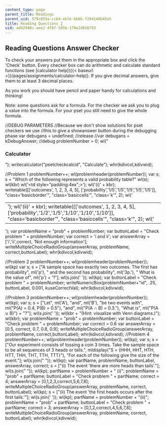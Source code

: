 ```yaml
---
content_type: page
parent_title: Readings
parent_uid: 579c055a-ccb4-eb7e-bb6b-f294146b45a5
title: Reading Questions 2
uid: ad92940c-aee2-4f8f-505b-170e2d816793
---
```


Reading Questions Answer Checker
--------------------------------

To check your answers put them in the appropriate box and click the 'Check' button. Every checker box can do arithmetic and calculate standard functions (see [calculator help]({{< baseurl >}}/pages/assignments/calculator-help)). If you give decimal answers, give them to at least 3 decimal places.

As you work you should have pencil and paper handy for calculations and thinking!

Note: some questions ask for a formula. For the checker we ask you to plug a value into the formula. For your pset you still need to give the whole formula.

//DEBUG PARAMETERS //Because we don't show solutions for pset checkers we use //this to give a showanswer button during the debugging phase var debugans = undefined; //release //var debugans = kDebugAnswer; //debug problemNumber = 0; wl("<h3>Calculator</h3>"); writecalculator("psetcheckcalcid", "Calculate"); whr(kdivcol,kdivwid);

//Problem 1 problemNumber++; wl(problemheader(problemNumber)); var s; s = "Which of the following represents a valid probability table?" wl(s); wl(kbr) wl('<table><tr><td style="padding:4ex";>'); wl('(i)' + kbr); writetable(\[\['outcomes', 1, 2, 3, 4, 5\], \['probability','1/5','1/5','1/5','1/5','1/5'\]\], "class='basicborder'", "class='basiccells'", "class='k'", 2); wl('</td><td>'); wl('(ii)' + kbr); writetable(\[\['outcomes', 1, 2, 3, 4, 5\], \['probability','1/2','1/5','1/10','1/10','1/10'\]\], "class='basicborder'", "class='basiccells'", "class='k'", 2); wl('</td></tr></table>'); var problemName = "prob" + problemNumber; var buttonLabel = "Check problem " + problemNumber; var correct = 'i and ii'; var answerArray = \['i','ii',correct, 'Not enough information'\]; writeMultipleChoiceRadioGroup(answerArray, problemName, correct,buttonLabel); whr(kdivcol,kdivwid);

//Problem 2 problemNumber++; wl(problemheader(problemNumber)); wl(kp) var s; s = \["A sample space has exactly two outcomes. The first has probability", ml('p'), " and the second has probability", ml('3p.'), " What is the value of", ml('p') + '?'\]; wl(s.join(' ')); wl(kp); var buttonLabel = "Check problem " + problemNumber; writeNumericBox(problemNumber+"id", .25, buttonLabel, 0.001, kuseCorrectVal); whr(kdivcol,kdivwid);

//Problem 3 problemNumber++; wl(problemheader(problemNumber)); wl(kp); var s; s = \["Let", ml('A'), "and", ml('B'), "be two events with", ml("P(A) = 0.4, P(B) = 0.5"), "and", ml("P(A &cap; B) = 0.3."), "What is", ml("P(A &cup; B)") + "?"\]; wl(s.join(' ')); wl(kbr + "(Hint: visualize with Venn diagrams.)"); wl(kbr); var problemName = "prob" + problemNumber; var buttonLabel = "Check problem " + problemNumber; var correct = 0.6 var answerArray = \[0.5, correct, 0.7, 0.8, 0.9\]; writeMultipleChoiceRadioGroup(answerArray, problemName, correct,buttonLabel); whr(kdivcol,kdivwid); //Problem 4 problemNumber++; wl(problemheader(problemNumber)); wl(kp); var s; s = \["Our experiment consists of tossing a coin 3 times. Take the sample space to be all sequences of 3 heads or tails.", mldisplay("S = {HHH, HHT, HTH, HTT, THH, THT, TTH, TTT}"), "For each of the following give the size of the event."\]; wl(s.join(" ")); wl(kp); var partName, problemName, buttonLabel, answerArray, correct; s = \["(i) The event 'there are more heads than tails'."\]; wl(s.join(" ")); wl(kp); partName = problemNumber + " (i)"; problemName = "prob" + partName; buttonLabel = "Check problem " + partName; correct = 4; answerArray = \[0,1,2,3,correct,5,6,7,8\]; writeMultipleChoiceRadioGroup(answerArray, problemName, correct, buttonLabel); wl(kp); s = \["(ii) The event 'the first heads occurs after the first tails.'"\]; wl(s.join(' ')); wl(kp); partName = problemNumber + "(ii)"; problemName = "prob" + partName; buttonLabel = "Check problem " + partName; correct = 3; answerArray = \[0,1,2,correct,4,5,6,7,8\]; writeMultipleChoiceRadioGroup(answerArray, problemName, correct, buttonLabel); whr(kdivcol,kdivwid);